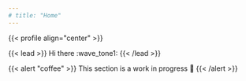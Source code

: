 ```yaml
---
# title: "Home"
---
```


{{< profile align="center" >}}

{{< lead >}}
Hi there :wave_tone1:
{{< /lead >}}

{{< alert "coffee" >}}
This section is a work in progress :construction:
{{< /alert >}}
